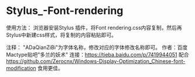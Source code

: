 # Stylus_-Font-rendering
使用方法：
浏览器安装Stylus 插件，将Font rendering.css内容复制，然后再Stylus中新建css样式，将复制的内容粘贴即可。

注释：
"ADaQianZiBi"为字体名称，修改对应的字体修改名称即可。
作者：百度 Mactype贴吧"多兰的妖术"
连接：https://tieba.baidu.com/p/7419944051
配合 https://github.com/Zerocnx/Windows-Display-Optimization_Chinese-font-modification      食用更佳。
